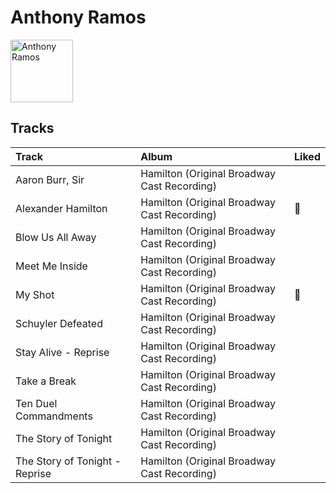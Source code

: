 
# Anthony Ramos


<img src="https://i.scdn.co/image/ab6761610000e5ebe36c599c230a7fda002d3d34" alt="Anthony Ramos" width="100" />

## Tracks

| Track                          | Album                                       | Liked   |
|:-------------------------------|:--------------------------------------------|:--------|
| Aaron Burr, Sir                | Hamilton (Original Broadway Cast Recording) |         |
| Alexander Hamilton             | Hamilton (Original Broadway Cast Recording) | 💚       |
| Blow Us All Away               | Hamilton (Original Broadway Cast Recording) |         |
| Meet Me Inside                 | Hamilton (Original Broadway Cast Recording) |         |
| My Shot                        | Hamilton (Original Broadway Cast Recording) | 💚       |
| Schuyler Defeated              | Hamilton (Original Broadway Cast Recording) |         |
| Stay Alive - Reprise           | Hamilton (Original Broadway Cast Recording) |         |
| Take a Break                   | Hamilton (Original Broadway Cast Recording) |         |
| Ten Duel Commandments          | Hamilton (Original Broadway Cast Recording) |         |
| The Story of Tonight           | Hamilton (Original Broadway Cast Recording) |         |
| The Story of Tonight - Reprise | Hamilton (Original Broadway Cast Recording) |         |
